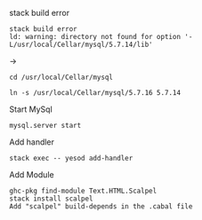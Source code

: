 
stack build error

```
stack build error
ld: warning: directory not found for option '-L/usr/local/Cellar/mysql/5.7.14/lib'
```

->

```
cd /usr/local/Cellar/mysql

ln -s /usr/local/Cellar/mysql/5.7.16 5.7.14
```

Start MySql

```
mysql.server start
```

Add handler

```
stack exec -- yesod add-handler
```

Add Module

```
ghc-pkg find-module Text.HTML.Scalpel
stack install scalpel
Add "scalpel" build-depends in the .cabal file
```

